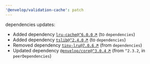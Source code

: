 ```yaml
---
'@envelop/validation-cache': patch
---
```

dependencies updates:
  - Added dependency [`lru-cache@^6.0.0` ↗︎](https://www.npmjs.com/package/lru-cache/v/6.0.0) (to `dependencies`)
  - Added dependency [`tslib@^2.4.0` ↗︎](https://www.npmjs.com/package/tslib/v/2.4.0) (to `dependencies`)
  - Removed dependency [`tiny-lru@7.0.6` ↗︎](https://www.npmjs.com/package/tiny-lru/v/7.0.6) (from `dependencies`)
  - Updated dependency [`@envelop/core@^3.0.4` ↗︎](https://www.npmjs.com/package/@envelop/core/v/3.0.4) (from `^2.3.2`, in `peerDependencies`)
